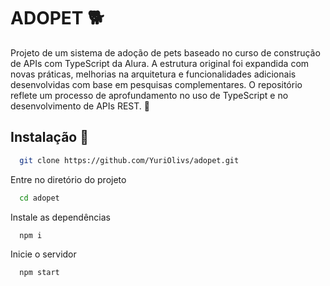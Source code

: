 
# ADOPET 🐕

Projeto de um sistema de adoção de pets baseado no curso de construção de APIs com TypeScript da Alura. A estrutura original foi expandida com novas práticas, melhorias na arquitetura e funcionalidades adicionais desenvolvidas com base em pesquisas complementares. O repositório reflete um processo de aprofundamento no uso de TypeScript e no desenvolvimento de APIs REST. 🚀




## Instalação 🔧

```bash
  git clone https://github.com/YuriOlivs/adopet.git
```

Entre no diretório do projeto

```bash
  cd adopet
```

Instale as dependências

```bash
  npm i
```

Inicie o servidor

```bash
  npm start
```

